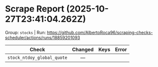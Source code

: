 # Scrape Report (2025-10-27T23:41:04.262Z)

Group: `stocks`  |  Run: https://github.com/AlbertoRoca96/scraping-checks-scheduler/actions/runs/18859201093

| Check | Changed | Keys | Error |
|---|:---:|:--|:--|
| `stock_ntdoy_global_quote` | — |  |  |
